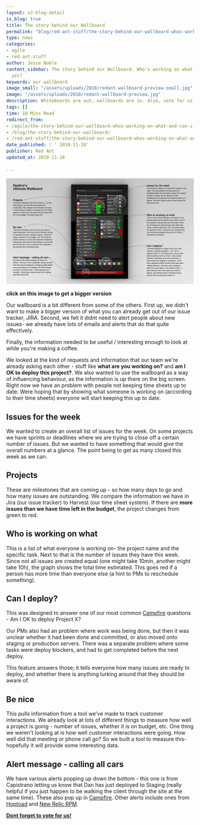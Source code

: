 ```yaml
---
layout: v2-blog-detail
is_blog: true
title: The story behind our Wallboard
permalink: "blog/red-ant-stuff/the-story-behind-our-wallboard-whos-working-on-what-and-can-i-deploy-yet/"
type: news
categories:
- agile
- red-ant-stuff
author: Jesse Noble
content_sidebar: The story behind our Wallboard. Who's working on what, and can I deploy
  yet?
keywords: our wallboard
image_small: "/assets/uploads/2010/redant-wallboard-preview-small.jpg"
image: "/assets/uploads/2010/redant-wallboard-preview.jpg"
description: Whiteboards are out, wallboards are in. Also, vote for us!
tags: []
time: 10 Mins Read
redirect_from:
- /agile/the-story-behind-our-wallboard-whos-working-on-what-and-can-i-deploy-yet/
- /blog/the-story-behind-our-wallboard/
- /red-ant-stuff/the-story-behind-our-wallboard-whos-working-on-what-and-can-i-deploy-yet/
date_published: ! ' 2010-11-18'
publisher: Red Ant
updated_at: 2010-11-18

---
```

![Red Ant Wallboard](/assets/uploads/2010/redant-wallboard-preview.jpg)

**click on this image to get a bigger version**

Our wallboard is a bit different from some of the others. First up, we didn't want to make a bigger version of what you can already get out of our issue tracker, JIRA. Second, we felt it didnt need to alert people about new issues- we already have lots of emails and alerts that do that quite effectively.

Finally, the information needed to be useful / interesting enough to look at while you're making a coffee.

We looked at the kind of requests and information that our team we're already asking each other - stuff like **what are you working on?** and **am I OK to deploy this project?**. We also wanted to use the wallboard as a way of influencing behaviour, as the information is up there on the big screen. Right now we have an problem with people not keeping time sheets up to date. Were hoping that by showing what someone is working on (according to their time sheets) everyone will start keeping this up to date.

## Issues for the week

We wanted to create an overall list of issues for the week. On some projects we have sprints or deadlines where we are trying to close off a certain number of issues. But we wanted to have something that would give the overall numbers at a glance. The point being to get as many closed this week as we can.

## Projects

These are milestones that are coming up - so how many days to go and how many issues are outstanding. We compare the information we have in Jira (our issue tracker) to Harvest (our time sheet system). If there are **more issues than we have time left in the budget**, the project changes from green to red.

## Who is working on what

This is a list of what everyone is working on- the project name and the specific task. Next to that is the number of issues they have this week. Since not all issues are created equal (one might take 10min, another might take 10h), the graph shows the total time estimated. This goes red if a person has more time than everyone else (a hint to PMs to reschedule something).

## Can I deploy?

This was designed to answer one of our most common [Campfire](http://campfirenow.com/) questions - Am I OK to deploy Project X?

Our PMs also had an problem where work was being done, but then it was unclear whether it had been done and committed, or also moved onto staging or production servers. There was a separate problem where some tasks were deploy blockers, and had to get completed before the next deploy.

This feature answers those; it tells everyone how many issues are ready to deploy, and whether there is anything lurking around that they should be aware of.

## Be nice

This pulls information from a tool we've made to track customer interactions. We already look at lots of different things to measure how well a project is going - number of issues, whether it is on budget, etc. One thing we weren't looking at is how well customer interactions were going. How well did that meeting or phone call go? So we built a tool to measure this- hopefully it will provide some interesting data.

## Alert message - calling all cars

We have various alerts popping up down the bottom - this one is from Capistrano letting us know that Dan has just deployed to Staging (really helpful if you just happen to be walking the client through the site at the same time). These also pop up in [Campfire](http://campfirenow.com/). Other alerts include ones from [Hoptoad](http://hoptoadapp.com/pages/home) and [New Relic RPM](http://newrelic.com/).

**[Dont forget to vote for us!](http://www.ultimatewallboard.com/entries/91177)**
